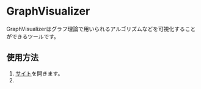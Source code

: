 # GraphVisualizer

GraphVisualizerはグラフ理論で用いられるアルゴリズムなどを可視化することができるツールです。

## 使用方法


1. [サイト](https://actbit.github.io/GraphVisualizer/)を開きます。
2. 